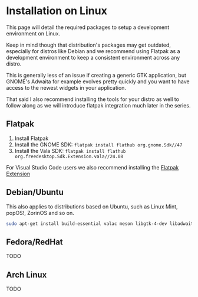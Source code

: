 # Installation on Linux

This page will detail the required packages to setup a development environment on Linux.

Keep in mind though that distribution's packages may get outdated, especially for distros like Debian and we recommend using Flatpak as a development environment to keep a consistent environment across any distro.

This is generally less of an issue if creating a generic GTK application, but GNOME's Adwaita for example evolves pretty quickly and you want to have access to the newest widgets in your application.

That said I also recommend installing the tools for your distro as well to follow along as we will introduce flatpak integration much later in the series.

## Flatpak

1. Install Flatpak
2. Install the GNOME SDK: `flatpak install flathub org.gnome.Sdk//47`
3. Install the Vala SDK: `flatpak install flathub org.freedesktop.Sdk.Extension.vala//24.08`

For Visual Studio Code users we also recommend installing the [Flatpak Extension](https://marketplace.visualstudio.com/items?itemName=bilelmoussaoui.flatpak-vscode)

## Debian/Ubuntu

This also applies to distributions based on Ubuntu, such as Linux Mint, popOS!, ZorinOS and so on.

```sh
sudo apt-get install build-essential valac meson libgtk-4-dev libadwaita-1-dev
```

## Fedora/RedHat

TODO

## Arch Linux

TODO

